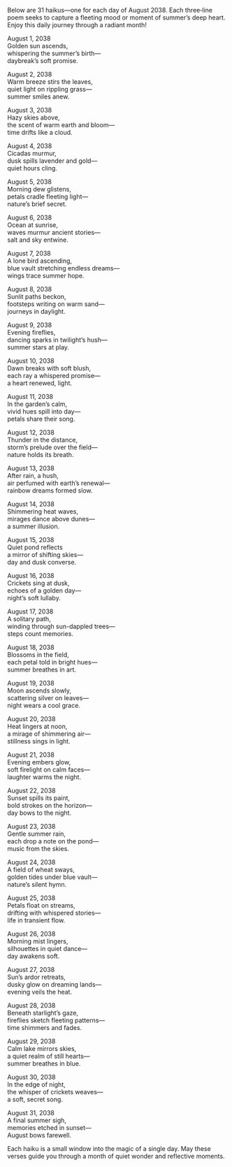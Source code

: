 Below are 31 haikus—one for each day of August 2038. Each three‐line poem seeks to capture a fleeting mood or moment of summer’s deep heart. Enjoy this daily journey through a radiant month!

August 1, 2038  
Golden sun ascends,  
whispering the summer’s birth—  
daybreak’s soft promise.

August 2, 2038  
Warm breeze stirs the leaves,  
quiet light on rippling grass—  
summer smiles anew.

August 3, 2038  
Hazy skies above,  
the scent of warm earth and bloom—  
time drifts like a cloud.

August 4, 2038  
Cicadas murmur,  
dusk spills lavender and gold—  
quiet hours cling.

August 5, 2038  
Morning dew glistens,  
petals cradle fleeting light—  
nature’s brief secret.

August 6, 2038  
Ocean at sunrise,  
waves murmur ancient stories—  
salt and sky entwine.

August 7, 2038  
A lone bird ascending,  
blue vault stretching endless dreams—  
wings trace summer hope.

August 8, 2038  
Sunlit paths beckon,  
footsteps writing on warm sand—  
journeys in daylight.

August 9, 2038  
Evening fireflies,  
dancing sparks in twilight’s hush—  
summer stars at play.

August 10, 2038  
Dawn breaks with soft blush,  
each ray a whispered promise—  
a heart renewed, light.

August 11, 2038  
In the garden’s calm,  
vivid hues spill into day—  
petals share their song.

August 12, 2038  
Thunder in the distance,  
storm’s prelude over the field—  
nature holds its breath.

August 13, 2038  
After rain, a hush,  
air perfumed with earth’s renewal—  
rainbow dreams formed slow.

August 14, 2038  
Shimmering heat waves,  
mirages dance above dunes—  
a summer illusion.

August 15, 2038  
Quiet pond reflects  
a mirror of shifting skies—  
day and dusk converse.

August 16, 2038  
Crickets sing at dusk,  
echoes of a golden day—  
night’s soft lullaby.

August 17, 2038  
A solitary path,  
winding through sun-dappled trees—  
steps count memories.

August 18, 2038  
Blossoms in the field,  
each petal told in bright hues—  
summer breathes in art.

August 19, 2038  
Moon ascends slowly,  
scattering silver on leaves—  
night wears a cool grace.

August 20, 2038  
Heat lingers at noon,  
a mirage of shimmering air—  
stillness sings in light.

August 21, 2038  
Evening embers glow,  
soft firelight on calm faces—  
laughter warms the night.

August 22, 2038  
Sunset spills its paint,  
bold strokes on the horizon—  
day bows to the night.

August 23, 2038  
Gentle summer rain,  
each drop a note on the pond—  
music from the skies.

August 24, 2038  
A field of wheat sways,  
golden tides under blue vault—  
nature’s silent hymn.

August 25, 2038  
Petals float on streams,  
drifting with whispered stories—  
life in transient flow.

August 26, 2038  
Morning mist lingers,  
silhouettes in quiet dance—  
day awakens soft.

August 27, 2038  
Sun’s ardor retreats,  
dusky glow on dreaming lands—  
evening veils the heat.

August 28, 2038  
Beneath starlight’s gaze,  
fireflies sketch fleeting patterns—  
time shimmers and fades.

August 29, 2038  
Calm lake mirrors skies,  
a quiet realm of still hearts—  
summer breathes in blue.

August 30, 2038  
In the edge of night,  
the whisper of crickets weaves—  
a soft, secret song.

August 31, 2038  
A final summer sigh,  
memories etched in sunset—  
August bows farewell.

Each haiku is a small window into the magic of a single day. May these verses guide you through a month of quiet wonder and reflective moments.
